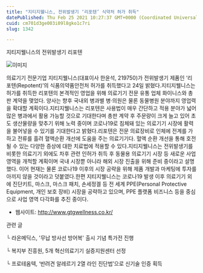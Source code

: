 ```yaml
---
title: "지티지웰니스, 전위발생기 ‘리포텐’ 식약처 허가 취득"
datePublished: Thu Feb 25 2021 10:27:37 GMT+0000 (Coordinated Universal Time)
cuid: cm701d3ge003i09l8gko1c7ri
slug: 1342

---
```



지티지웰니스의 전위발생기 리포텐

![이미지](https://cdn.hashnode.com/res/hashnode/image/upload/v1739251375807/d15dc3e3-2bfe-4592-b41e-9a41b8162c5a.jpeg)

의료기기 전문기업 지티지웰니스(대표이사 한윤석, 219750)가 전위발생기 제품인 ‘리포텐(Repotent)’의 식품의약품안전처 허가를 취득했다고 24일 밝혔다.지티지웰니스는 허가를 취득한 리포텐의 본격적인 영업을 위해 의료기기 전문 유통 업체 화이니스와 총판 계약을 맺었다. 양사는 향후 국내외 병과별 병·의원은 물론 동물병원 분야까지 영업력을 확대할 계획이다.지티지웰니스는 리포텐은 사용법이 매우 간단하고 적용 분야가 넓어 많은 병과에서 활용 가능할 것으로 기대한다며 총판 계약 후 주문량이 크게 늘고 있어 초도 생산물량을 맞추기 위해 노력 중이며 코로나19로 침체돼 있는 의료기기 시장에 활력을 불어넣을 수 있기를 기대한다고 밝혔다.리포텐은 전문 의료장비로 인체에 전계를 가하고 전류를 흘려 혈액순환 개선에 도움을 주는 의료기기다. 혈액 순환 개선을 통해 호전될 수 있는 다양한 증상에 대한 치료법에 적용할 수 있다.지티지웰니스는 전위발생기를 비롯한 의료기기 외에도 차후 관련 인허가 취득 후 동물용 의료기기 시장 등 새로운 사업 영역을 개척할 계획이며 국내 시장뿐 아니라 해외 시장 진출을 위해 준비 중이라고 설명했다. 이어 현재는 물론 코로나19 이후의 시장 공략을 위해 제품 개발과 마케팅에 투자를 아끼지 않을 것이라고 덧붙였다.한편 지티지웰니스는 코로나19 발생 이후 의료기기 외에 진단키트, 마스크, 마스크 패치, 손세정겔 등 전 세계 PPE(Personal Protective Equipment, 개인 보호 장비) 시장을 공략하고 있으며, PPE 플랫폼 비즈니스 등을 중심으로 사업 영역 다각화를 추진 중이다.

- 웹사이트: http://www.gtgwellness.co.kr/

관련 글

└ 라온메딕스, '무납 방사선 방어복' 출시 기념 특가전 진행

└ 복지부 진흥원, 5개 혁신의료기기 실증지원센터 선정

└ 프로테옴텍, ‘반려견 알레르기 2열 라인 진단법’으로 신기술 인증 획득